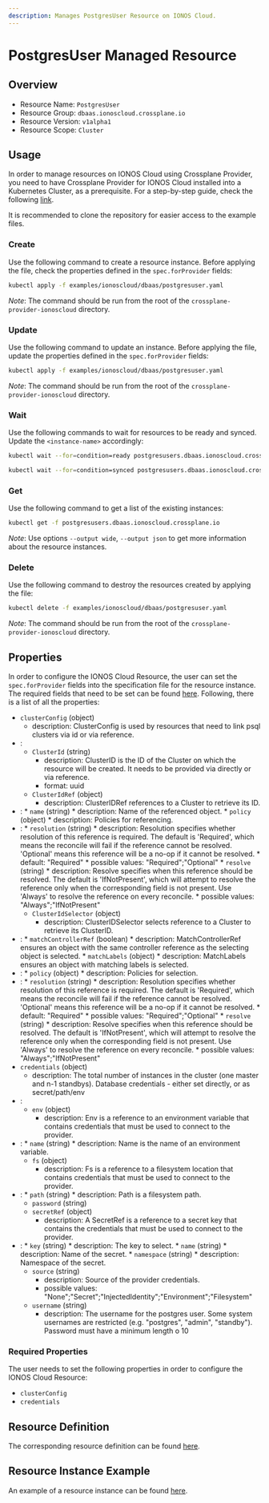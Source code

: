 ```yaml
---
description: Manages PostgresUser Resource on IONOS Cloud.
---
```


# PostgresUser Managed Resource

## Overview

* Resource Name: `PostgresUser`
* Resource Group: `dbaas.ionoscloud.crossplane.io`
* Resource Version: `v1alpha1`
* Resource Scope: `Cluster`

## Usage

In order to manage resources on IONOS Cloud using Crossplane Provider, you need to have Crossplane Provider for IONOS Cloud installed into a Kubernetes Cluster, as a prerequisite. For a step-by-step guide, check the following [link](https://github.com/ionos-cloud/crossplane-provider-ionoscloud/tree/master/examples/example.md).

It is recommended to clone the repository for easier access to the example files.

### Create

Use the following command to create a resource instance. Before applying the file, check the properties defined in the `spec.forProvider` fields:

```bash
kubectl apply -f examples/ionoscloud/dbaas/postgresuser.yaml
```

_Note_: The command should be run from the root of the `crossplane-provider-ionoscloud` directory.

### Update

Use the following command to update an instance. Before applying the file, update the properties defined in the `spec.forProvider` fields:

```bash
kubectl apply -f examples/ionoscloud/dbaas/postgresuser.yaml
```

_Note_: The command should be run from the root of the `crossplane-provider-ionoscloud` directory.

### Wait

Use the following commands to wait for resources to be ready and synced. Update the `<instance-name>` accordingly:

```bash
kubectl wait --for=condition=ready postgresusers.dbaas.ionoscloud.crossplane.io/<instance-name>
```

```bash
kubectl wait --for=condition=synced postgresusers.dbaas.ionoscloud.crossplane.io/<instance-name>
```

### Get

Use the following command to get a list of the existing instances:

```bash
kubectl get -f postgresusers.dbaas.ionoscloud.crossplane.io
```

_Note_: Use options `--output wide`, `--output json` to get more information about the resource instances.

### Delete

Use the following command to destroy the resources created by applying the file:

```bash
kubectl delete -f examples/ionoscloud/dbaas/postgresuser.yaml
```

_Note_: The command should be run from the root of the `crossplane-provider-ionoscloud` directory.

## Properties

In order to configure the IONOS Cloud Resource, the user can set the `spec.forProvider` fields into the specification file for the resource instance. The required fields that need to be set can be found [here](#required-properties). Following, there is a list of all the properties:

* `clusterConfig` (object)
	* description: ClusterConfig is used by resources that need to link psql clusters via id or via reference.
* :
	* `ClusterId` (string)
		* description: ClusterID is the ID of the Cluster on which the resource will be created. It needs to be provided via directly or via reference.
		* format: uuid
	* `ClusterIdRef` (object)
		* description: ClusterIDRef references to a Cluster to retrieve its ID.
* :
		* `name` (string)
			* description: Name of the referenced object.
		* `policy` (object)
			* description: Policies for referencing.
* :
			* `resolution` (string)
				* description: Resolution specifies whether resolution of this reference is required. The default is 'Required', which means the reconcile will fail if the reference cannot be resolved. 'Optional' means this reference will be a no-op if it cannot be resolved.
				* default: "Required"
				* possible values: "Required";"Optional"
			* `resolve` (string)
				* description: Resolve specifies when this reference should be resolved. The default is 'IfNotPresent', which will attempt to resolve the reference only when the corresponding field is not present. Use 'Always' to resolve the reference on every reconcile.
				* possible values: "Always";"IfNotPresent"
	* `ClusterIdSelector` (object)
		* description: ClusterIDSelector selects reference to a Cluster to retrieve its ClusterID.
* :
		* `matchControllerRef` (boolean)
			* description: MatchControllerRef ensures an object with the same controller reference as the selecting object is selected.
		* `matchLabels` (object)
			* description: MatchLabels ensures an object with matching labels is selected.
* :
		* `policy` (object)
			* description: Policies for selection.
* :
			* `resolution` (string)
				* description: Resolution specifies whether resolution of this reference is required. The default is 'Required', which means the reconcile will fail if the reference cannot be resolved. 'Optional' means this reference will be a no-op if it cannot be resolved.
				* default: "Required"
				* possible values: "Required";"Optional"
			* `resolve` (string)
				* description: Resolve specifies when this reference should be resolved. The default is 'IfNotPresent', which will attempt to resolve the reference only when the corresponding field is not present. Use 'Always' to resolve the reference on every reconcile.
				* possible values: "Always";"IfNotPresent"
* `credentials` (object)
	* description: The total number of instances in the cluster (one master and n-1 standbys). 
 Database credentials - either set directly, or as secret/path/env
* :
	* `env` (object)
		* description: Env is a reference to an environment variable that contains credentials that must be used to connect to the provider.
* :
		* `name` (string)
			* description: Name is the name of an environment variable.
	* `fs` (object)
		* description: Fs is a reference to a filesystem location that contains credentials that must be used to connect to the provider.
* :
		* `path` (string)
			* description: Path is a filesystem path.
	* `password` (string)
	* `secretRef` (object)
		* description: A SecretRef is a reference to a secret key that contains the credentials that must be used to connect to the provider.
* :
		* `key` (string)
			* description: The key to select.
		* `name` (string)
			* description: Name of the secret.
		* `namespace` (string)
			* description: Namespace of the secret.
	* `source` (string)
		* description: Source of the provider credentials.
		* possible values: "None";"Secret";"InjectedIdentity";"Environment";"Filesystem"
	* `username` (string)
		* description: The username for the postgres user. Some system usernames are restricted (e.g. \"postgres\", \"admin\", \"standby\"). Password must have a minimum length o 10

### Required Properties

The user needs to set the following properties in order to configure the IONOS Cloud Resource:

* `clusterConfig`
* `credentials`

## Resource Definition

The corresponding resource definition can be found [here](https://github.com/ionos-cloud/crossplane-provider-ionoscloud/tree/master/package/crds/dbaas.ionoscloud.crossplane.io_postgresusers.yaml).

## Resource Instance Example

An example of a resource instance can be found [here](https://github.com/ionos-cloud/crossplane-provider-ionoscloud/tree/master/examples/ionoscloud/dbaas/postgresuser.yaml).


